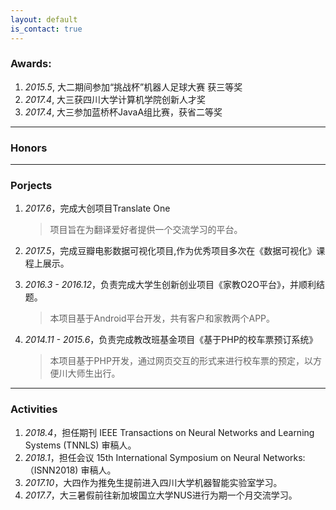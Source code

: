 ```yaml
---
layout: default
is_contact: true
---
```


### Awards: 

1. *2015.5*, 大二期间参加“挑战杯”机器人足球大赛 获三等奖 
2. *2017.4*, 大三获四川大学计算机学院创新人才奖 
3. *2017.4*, 大三参加蓝桥杯JavaA组比赛，获省二等奖 

---

### Honors 

---

### Porjects

1. *2017.6*，完成大创项目Translate One 

   > 项目旨在为翻译爱好者提供一个交流学习的平台。

2. *2017.5*，完成豆瓣电影数据可视化项目,作为优秀项目多次在《数据可视化》课程上展示。

3. *2016.3 - 2016.12*，负责完成大学生创新创业项目《家教O2O平台》，并顺利结题。 

   > 本项目基于Android平台开发，共有客户和家教两个APP。

4. *2014.11 - 2015.6*，负责完成教改班基金项目《基于PHP的校车票预订系统》

   > 本项目基于PHP开发，通过网页交互的形式来进行校车票的预定，以方便川大师生出行。 

   

---

### Activities

1. *2018.4*，担任期刊 IEEE Transactions on Neural Networks and Learning Systems (TNNLS) 审稿人。
2. *2018.1*，担任会议 15th International Symposium on Neural Networks: （ISNN2018) 审稿人。
3. *2017.10*，大四作为推免生提前进入四川大学机器智能实验室学习。
4. *2017.7*，大三暑假前往新加坡国立大学NUS进行为期一个月交流学习。

